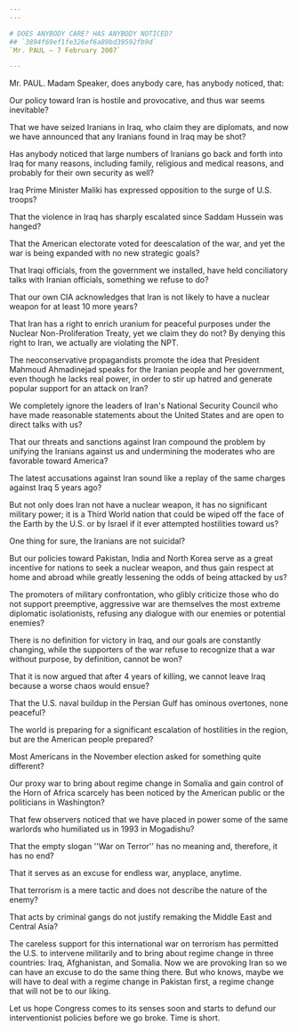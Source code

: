 ```yaml
---
---

# DOES ANYBODY CARE? HAS ANYBODY NOTICED?
## `3894f69ef1fe326ef6a89bd39592fb9d`
`Mr. PAUL — 7 February 2007`

---
```



Mr. PAUL. Madam Speaker, does anybody care, has anybody noticed, 
that:

Our policy toward Iran is hostile and provocative, and thus war seems 
inevitable?

That we have seized Iranians in Iraq, who claim they are diplomats, 
and now we have announced that any Iranians found in Iraq may be shot?

Has anybody noticed that large numbers of Iranians go back and forth 
into Iraq for many reasons, including family, religious and medical 
reasons, and probably for their own security as well?

Iraq Prime Minister Maliki has expressed opposition to the surge of 
U.S. troops?

That the violence in Iraq has sharply escalated since Saddam Hussein 
was hanged?

That the American electorate voted for deescalation of the war, and 
yet the war is being expanded with no new strategic goals?

That Iraqi officials, from the government we installed, have held 
conciliatory talks with Iranian officials, something we refuse to do?

That our own CIA acknowledges that Iran is not likely to have a 
nuclear weapon for at least 10 more years?

That Iran has a right to enrich uranium for peaceful purposes under 
the Nuclear Non-Proliferation Treaty, yet we claim they do not? By 
denying this right to Iran, we actually are violating the NPT.

The neoconservative propagandists promote the idea that President 
Mahmoud Ahmadinejad speaks for the Iranian people and her government, 
even though he lacks real power, in order to stir up hatred and 
generate popular support for an attack on Iran?

We completely ignore the leaders of Iran's National Security Council 
who have made reasonable statements about the United States and are 
open to direct talks with us?

That our threats and sanctions against Iran compound the problem by 
unifying the Iranians against us and undermining the moderates who are 
favorable toward America?

The latest accusations against Iran sound like a replay of the same 
charges against Iraq 5 years ago?

But not only does Iran not have a nuclear weapon, it has no 
significant military power; it is a Third World nation that could be 
wiped off the face of the Earth by the U.S. or by Israel if it ever 
attempted hostilities toward us?

One thing for sure, the Iranians are not suicidal?

But our policies toward Pakistan, India and North Korea serve as a 
great incentive for nations to seek a nuclear weapon, and thus gain 
respect at home and abroad while greatly lessening the odds of being 
attacked by us?

The promoters of military confrontation, who glibly criticize those 
who do not support preemptive, aggressive war are themselves the most 
extreme diplomatic isolationists, refusing any dialogue with our 
enemies or potential enemies?

There is no definition for victory in Iraq, and our goals are 
constantly changing, while the supporters of the war refuse to 
recognize that a war without purpose, by definition, cannot be won?

That it is now argued that after 4 years of killing, we cannot leave 
Iraq because a worse chaos would ensue?

That the U.S. naval buildup in the Persian Gulf has ominous 
overtones, none peaceful?

The world is preparing for a significant escalation of hostilities in 
the region, but are the American people prepared?

Most Americans in the November election asked for something quite 
different?

Our proxy war to bring about regime change in Somalia and gain 
control of the Horn of Africa scarcely has been noticed by the American 
public or the politicians in Washington?

That few observers noticed that we have placed in power some of the 
same warlords who humiliated us in 1993 in Mogadishu?

That the empty slogan ''War on Terror'' has no meaning and, 
therefore, it has no end?

That it serves as an excuse for endless war, anyplace, anytime.

That terrorism is a mere tactic and does not describe the nature of 
the enemy?

That acts by criminal gangs do not justify remaking the Middle East 
and Central Asia?

The careless support for this international war on terrorism has 
permitted the U.S. to intervene militarily and to bring about regime 
change in three countries: Iraq, Afghanistan, and Somalia. Now we are 
provoking Iran so we can have an excuse to do the same thing there. But 
who knows, maybe we will have to deal with a regime change in Pakistan 
first, a regime change that will not be to our liking.

Let us hope Congress comes to its senses soon and starts to defund 
our interventionist policies before we go broke. Time is short.
